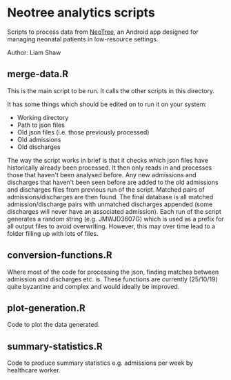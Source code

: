 # Neotree analytics scripts

Scripts to process data from [NeoTree](http://www.neotree.org/), an Android app designed for managing neonatal patients in low-resource settings.

Author: Liam Shaw

## merge-data.R

This is the main script to be run. It calls the other scripts in this directory.

It has some things which should be edited on to run it on your system:
* Working directory
* Path to json files
* Old json files (i.e. those previously processed)
* Old admissions
* Old discharges

The way the script works in brief is that it checks which json files have historically already been processed. It then only reads in and processes those that haven't been analysed before. Any new admissions and discharges that haven't been seen before are added to the old admissions and discharges files from previous run of the script. Matched pairs of admissions/discharges are then found. The final database is all matched admission/discharge pairs with unmatched discharges appended (some discharges will never have an associated admission). Each run of the script generates a random string (e.g. JMWJD3607G) which is used as a prefix for all output files to avoid overwriting. However, this may over time lead to a folder filling up with lots of files. 

## conversion-functions.R

Where most of the code for processing the json, finding matches between admission and discharges etc. is. These functions are currently (25/10/19) quite byzantine and complex and would ideally be improved. 

## plot-generation.R

Code to plot the data generated.

## summary-statistics.R

Code to produce summary statistics e.g. admissions per week by healthcare worker. 

